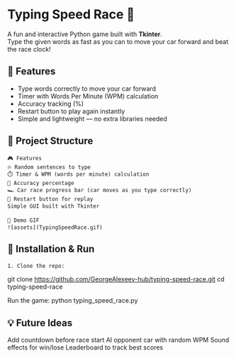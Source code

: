 # Typing Speed Race 🏁

A fun and interactive Python game built with **Tkinter**.  
Type the given words as fast as you can to move your car forward and beat the race clock!  

## 🚗 Features
- Type words correctly to move your car forward  
- Timer with Words Per Minute (WPM) calculation  
- Accuracy tracking (%)  
- Restart button to play again instantly  
- Simple and lightweight — no extra libraries needed   

## 📂 Project Structure


    🎮 Features
    🔥 Random sentences to type
    ⏱️ Timer & WPM (words per minute) calculation
    🎯 Accuracy percentage
    🏎️ Car race progress bar (car moves as you type correctly)
    🔁 Restart button for replay
    Simple GUI built with Tkinter

    📸 Demo GIF
    ![assets](TypingSpeedRace.gif)

## 🚀 Installation & Run
    1. Clone the repo:

git clone https://github.com/GeorgeAlexeev-hub/typing-speed-race.git
cd typing-speed-race

Run the game:
python typing_speed_race.py


## 💡 Future Ideas
Add countdown before race start
AI opponent car with random WPM
Sound effects for win/lose
Leaderboard to track best scores

